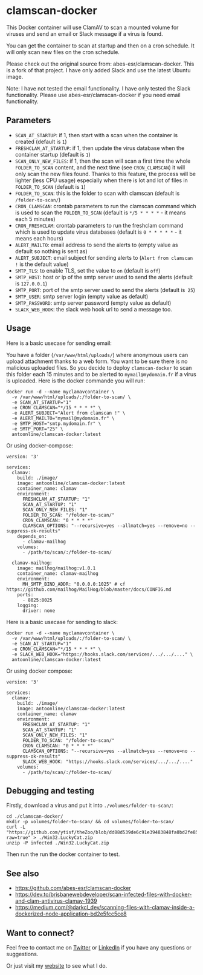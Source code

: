 # clamscan-docker

This Docker container will use ClamAV to scan a mounted volume for viruses and send an email or Slack message if a virus is found.

You can get the container to scan at startup and then on a cron schedule. It will only scan new files on the cron schedule.

Please check out the original source from: abes-esr/clamscan-docker. This is a fork of that project. I have only added Slack and use the latest Ubuntu image.

Note: I have not tested the email functionality. I have only tested the Slack functionality. Please use abes-esr/clamscan-docker if you need email functionality.

## Parameters

- `SCAN_AT_STARTUP`: if 1, then start with a scan when the container is created (default is `1`)
- `FRESHCLAM_AT_STARTUP`: if 1, then update the virus database when the container startup (default is `1`)
- `SCAN_ONLY_NEW_FILES`: if 1, then the scan will scan a first time the whole `FOLDER_TO_SCAN` content, and the next time (see `CRON_CLAMSCAN`) it will only scan the new files found. Thanks to this feature, the process will be lighter (less CPU usage) especially when there is lot and lot of files in `FOLDER_TO_SCAN` (default is `1`)
- `FOLDER_TO_SCAN`: this is the folder to scan with clamscan (default is `/folder-to-scan/`)
- `CRON_CLAMSCAN`: crontab parameters to run the clamscan command which is used to scan the `FOLDER_TO_SCAN` (default is `*/5 * * * *` - it means each 5 minutes)
- `CRON_FRESHCLAM`: crontab parameters to run the freshclam command which is used to update virus databases (default is `0 * * * * *` - it means each hours)
- `ALERT_MAILTO`: email address to send the alerts to (empty value as default so nothing is sent as)
- `ALERT_SUBJECT`: email subject for sending alerts to (`Alert from clamscan !` is the default value)
- `SMTP_TLS`: to enable TLS, set the value to `on` (default is `off`)
- `SMTP_HOST`: host or ip of the smtp server used to send the alerts (default is `127.0.0.1`)
- `SMTP_PORT`: port of the smtp server used to send the alerts (default is` 25`)
- `SMTP_USER`: smtp server login (empty value as default)
- `SMTP_PASSWORD`: smtp server password (empty value as default)
- `SLACK_WEB_HOOK`: the slack web hook url to send a message too.

## Usage

Here is a basic usecase for sending email:

You have a folder (`/var/www/html/uploads/`) where anonymous users can upload attachment thanks to a web form. You want to be sure there is no malicious uploaded files. So you decide to deploy `clamscan-docker` to scan this folder each 15 minutes and to be alerted to `mymail@mydomain.fr` if a virus is uploaded. Here is the docker commande you will run:

```
docker run -d --name myclamavcontainer \
  -v /var/www/html/uploads/:/folder-to-scan/ \
  -e SCAN_AT_STARTUP="1"
  -e CRON_CLAMSCAN="*/15 * * * *" \
  -e ALERT_SUBJECT="Alert from clamscan !" \
  -e ALERT_MAILTO="mymail@mydomain.fr" \
  -e SMTP_HOST="smtp.mydomain.fr" \
  -e SMTP_PORT="25" \
  antoonline/clamscan-docker:latest
```

Or using docker-compose:

```
version: '3'

services:
  clamav:
    build: ./image/
    image: antoonline/clamscan-docker:latest
    container_name: clamav
    environment:
      FRESHCLAM_AT_STARTUP: "1"
      SCAN_AT_STARTUP: "1"
      SCAN_ONLY_NEW_FILES: "1"
      FOLDER_TO_SCAN: "/folder-to-scan/"
      CRON_CLAMSCAN: "0 * * * *"
      CLAMSCAN_OPTIONS: "--recursive=yes --allmatch=yes --remove=no --suppress-ok-results"
    depends_on:
      - clamav-mailhog
    volumes:
      - /path/to/scan/:/folder-to-scan/

  clamav-mailhog:
    image: mailhog/mailhog:v1.0.1
    container_name: clamav-mailhog
    environment:
      MH_SMTP_BIND_ADDR: "0.0.0.0:1025" # cf https://github.com/mailhog/MailHog/blob/master/docs/CONFIG.md
    ports:
      - 8025:8025
    logging:
      driver: none
```

Here is a basic usecase for sending to slack:

```
docker run -d --name myclamavcontainer \
  -v /var/www/html/uploads/:/folder-to-scan/ \
  -e SCAN_AT_STARTUP="1"
  -e CRON_CLAMSCAN="*/15 * * * *" \
  -e SLACK_WEB_HOOK="https://hooks.slack.com/services/.../.../...." \
  antoonline/clamscan-docker:latest
```

Or using docker compose:

```
version: '3'

services:
  clamav:
    build: ./image/
    image: antoonline/clamscan-docker:latest
    container_name: clamav
    environment:
      FRESHCLAM_AT_STARTUP: "1"
      SCAN_AT_STARTUP: "1"
      SCAN_ONLY_NEW_FILES: "1"
      FOLDER_TO_SCAN: "/folder-to-scan/"
      CRON_CLAMSCAN: "0 * * * *"
      CLAMSCAN_OPTIONS: "--recursive=yes --allmatch=yes --remove=no --suppress-ok-results"
      SLACK_WEB_HOOK: "https://hooks.slack.com/services/.../.../...."
    volumes:
      - /path/to/scan/:/folder-to-scan/
```

## Debugging and testing

Firstly, download a virus and put it into `./volumes/folder-to-scan/`:

```
cd ./clamscan-docker/
mkdir -p volumes/folder-to-scan/ && cd volumes/folder-to-scan/
curl -L "https://github.com/ytisf/theZoo/blob/dd88d539de6c91e39483848fa0bd2fe859009c3e/malware/Binaries/Win32.LuckyCat/Win32.LuckyCat.zip?raw=true" > ./Win32.LuckyCat.zip
unzip -P infected ./Win32.LuckyCat.zip
```

Then run the run the docker container to test.

## See also
- https://github.com/abes-esr/clamscan-docker
- https://dev.to/brisbanewebdeveloper/scan-infected-files-with-docker-and-clam-antivirus-clamav-1939
- https://medium.com/@darkcl_dev/scanning-files-with-clamav-inside-a-dockerized-node-application-bd2e5fcc5ce8

## Want to connect?

Feel free to contact me on [Twitter](https://twitter.com/OnlineAnto) or [LinkedIn](https://www.linkedin.com/in/anto-online) if you have any questions or suggestions.

Or just visit my [website](https://anto.online) to see what I do.



